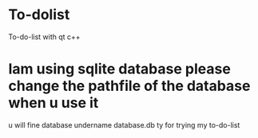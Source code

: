 # To-dolist
To-do-list with qt c++
# Iam using sqlite database please change the pathfile of the database when u use it 
u will fine database undername database.db ty for trying my to-do-list
